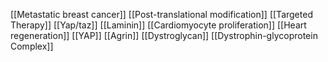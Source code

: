 [[Metastatic breast cancer]]
[[Post-translational modification]]
[[Targeted Therapy]]
[[Yap/taz]]
[[Laminin]]
[[Cardiomyocyte proliferation]]
[[Heart regeneration]]
[[YAP]]
[[Agrin]]
[[Dystroglycan]]
[[Dystrophin-glycoprotein Complex]]
